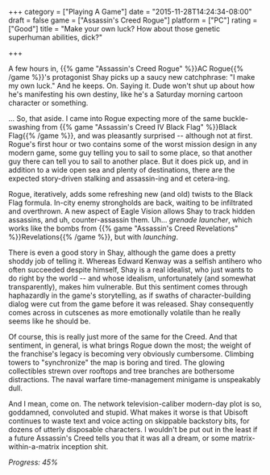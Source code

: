 +++
category = ["Playing A Game"]
date = "2015-11-28T14:24:34-08:00"
draft = false
game = ["Assassin's Creed Rogue"]
platform = ["PC"]
rating = ["Good"]
title = "Make your own luck? How about those genetic superhuman abilities, dick?"

+++

A few hours in, {{% game "Assassin's Creed Rogue" %}}AC Rogue{{% /game %}}'s protagonist Shay picks up a saucy new catchphrase: "I make my own luck."  And he keeps.  On.  Saying it.  Dude won't shut up about how he's manifesting his own destiny, like he's a Saturday morning cartoon character or something.

... So, that aside.  I came into Rogue expecting more of the same buckle-swashing from {{% game "Assassin's Creed IV Black Flag" %}}Black Flag{{% /game %}}, and was pleasantly surprised -- although not at first.  Rogue's first hour or two contains some of the worst mission design in any modern game, some guy telling you to sail to some place, so that another guy there can tell you to sail to another place.  But it does pick up, and in addition to a wide open sea and plenty of destinations, there are the expected story-driven stalking and assassin-ing and et cetera-ing.

Rogue, iteratively, adds some refreshing new (and old) twists to the Black Flag formula.  In-city enemy strongholds are back, waiting to be infiltrated and overthrown.  A new aspect of Eagle Vision allows Shay to track hidden assassins, and uh, counter-assassin them.  Uh... <i>grenade launcher</i>, which works like the bombs from {{% game "Assassin's Creed Revelations" %}}Revelations{{% /game %}}, but with <i>launching</i>.

There is even a good story in Shay, although the game does a pretty shoddy job of telling it.  Whereas Edward Kenway was a selfish antihero who often succeeded despite himself, Shay is a real idealist, who just wants to do right by the world -- and whose idealism, unfortunately (and somewhat transparently), makes him vulnerable.  But this sentiment comes through haphazardly in the game's storytelling, as if swaths of character-building dialog were cut from the game before it was released.  Shay consequently comes across in cutscenes as more emotionally volatile than he really seems like he should be.

Of course, this is really just more of the same for the Creed.  And that sentiment, in general, is what brings Rogue down the most; the weight of the franchise's legacy is becoming very obviously cumbersome.  Climbing towers to "synchronize" the map is boring and tired.  The glowing collectibles strewn over rooftops and tree branches are bothersome distractions.  The naval warfare time-management minigame is unspeakably dull.

And I mean, come on.  The network television-caliber modern-day plot is so, goddamned, convoluted and stupid.  What makes it worse is that Ubisoft continues to waste text and voice acting on skippable backstory bits, for dozens of utterly disposable characters.  I wouldn't be put out in the least if a future Assassin's Creed tells you that it was all a dream, or some matrix-within-a-matrix inception shit.

<i>Progress: 45%</i>
